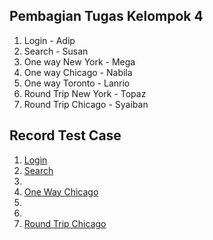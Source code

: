 ## Pembagian Tugas Kelompok 4
1. Login - Adip  
2. Search - Susan  
3. One way New York - Mega  
4. One way Chicago - Nabila  
5. One way Toronto - Lanrio  
6. Round Trip  New York - Topaz  
7. Round Trip  Chicago - Syaiban  

## Record Test Case  
1. [Login](https://drive.google.com/file/d/1D17U_m0CX-A5TtZZxu6d5llmRn3rsq7c/view?usp=sharing)
2. [Search](https://drive.google.com/file/d/19hHuwlOHi_Q0WBYKxHIpHsjhmy90hbjd/view?usp=sharing)
3. 
4. [One Way Chicago](https://drive.google.com/file/d/1bzjSOE6T2mWBrJ5ibzGrXYqSEtSISJO_/view?usp=sharing)
5. 
6. 
7. [Round Trip Chicago](https://drive.google.com/file/d/1LrYd91TrpRKcpSrdzON4Ib5e5qtWlS2y/view?usp=drive_link)
